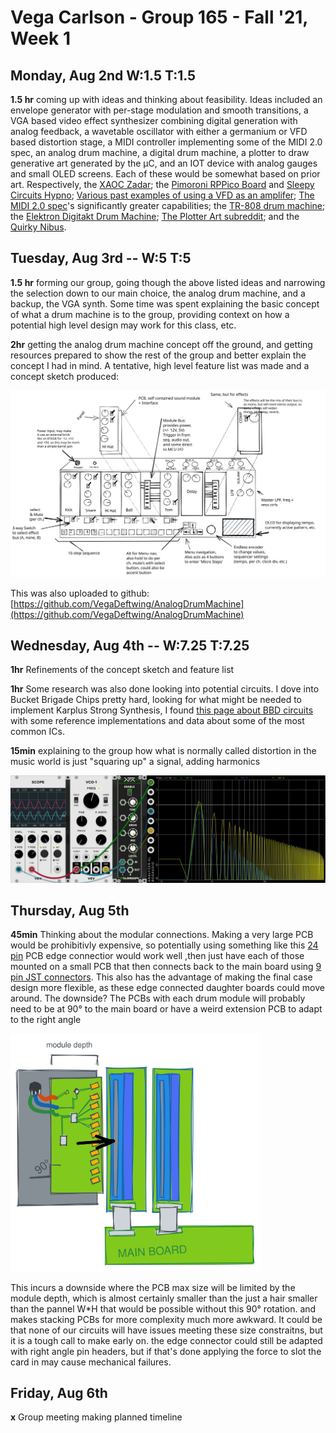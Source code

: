 # Vega Carlson - Group 165 - Fall '21, Week 1

## Monday, Aug 2nd W:1.5 T:1.5 

**1.5 hr** coming up with ideas and thinking about feasibility. Ideas included an envelope generator with per-stage modulation and smooth transitions, a VGA based video effect synthesizer combining digital generation with analog feedback, a wavetable oscillator with either a germanium or VFD based distortion stage, a MIDI controller implementing some of the MIDI 2.0 spec, an analog drum machine, a digital drum machine, a plotter to draw generative art generated by the μC, and an IOT device with analog gauges and small OLED screens. Each of these would be somewhat based on prior art. Respectively, the [XAOC Zadar](http://xaocdevices.com/main/zadar/); the [Pimoroni RPPico Board](https://shop.pimoroni.com/products/pimoroni-pico-vga-demo-base) and [Sleepy Circuits Hypno](https://sleepycircuits.com/hypno); [Various past examples of using a VFD as an amplifer](https://hackaday.com/2013/11/09/vfd-display-becomes-an-amplifier/); [The MIDI 2.0 spec](https://www.midi.org/specifications/midi-2-0-specifications)'s significantly greater capabilities; the [TR-808 drum machine](https://en.wikipedia.org/wiki/Roland_TR-808); the [Elektron Digitakt Drum Machine](https://www.elektron.se/products/digitakt/); [The Plotter Art subreddit](https://www.reddit.com/r/PlotterArt/); and the [Quirky Nibus](https://www.wink.com/downloads/help/quirkyge-nimbus-digital-dashboard-and-clock/user-guide.pdf). 

## Tuesday, Aug 3rd -- W:5 T:5

**1.5 hr** forming our group, going though the above listed ideas and narrowing the selection down to our main choice, the analog drum machine, and a backup, the VGA synth. Some time was spent explaining the basic concept of what a drum machine is to the group, providing context on how a potential high level design may work for this class, etc.

**2hr** getting the analog drum machine concept off the ground, and getting resources prepared to show the rest of the group and better explain the concept I had in mind. A tentative, high level feature list was made and a concept sketch produced: 

![exclidraw](../Images/exclidraw.svg)

This was also uploaded to github: [https://github.com/VegaDeftwing/AnalogDrumMachine](https://github.com/VegaDeftwing/AnalogDrumMachine)

## Wednesday, Aug 4th -- W:7.25 T:7.25

**1hr** Refinements of the concept sketch and feature list

**1hr** Some research was also done looking into potential circuits. I dove into Bucket Brigade Chips pretty hard, looking for what might be needed to implement Karplus Strong Synthesis, I found [this page about BBD circuits](http://www.sdiy.org/BBDHell/BBD-Manual.pdf) with some reference implementations and data about some of the most common ICs.

**15min** explaining to the group how what is normally called distortion in the music world is just "squaring up" a signal, adding harmonics

![harmonics](../Images/harmonics.png)

## Thursday, Aug 5th

**45min**  Thinking about the modular connections. Making a very large PCB would be prohibitivly expensive, so potentially using something like this [24 pin](https://www.amazon.com/Davitu-Connector-3-96mm-Solder-Socket/dp/B07MD3GMCP/ref=pd_lpo_2?pd_rd_i=B07MD3GMCP&psc=1) PCB edge connectior would work well ,then just have each of those mounted on a small PCB that then connects back to the main board using [9 pin JST connectors](https://www.amazon.com/LATTECH-Female-Connector-Electric-Length/dp/B07Q8RTNMF/ref=sr_1_3?dchild=1&keywords=9+pin+jst&qid=1630000964&s=industrial&sr=1-3). This also has the advantage of making the final case design more flexible, as these edge connected daughter boards could move around. The downside? The PCBs with each drum module will probably need to be at 90° to the main board or have a weird extension PCB to adapt to the right angle

<img src="../Images/daughterboard.svg" alt="daughterboard" width="400" />

This incurs a downside where the PCB max size will be limited by the module depth, which is almost certainly smaller than the just a hair smaller than the pannel W*H that would be possible without this 90° rotation. and makes stacking PCBs for more complexity much more awkward. It could be that none of our circuits will have issues meeting these size constraitns, but it is a tough call to make early on. the edge connector could still be adapted with right angle pin headers, but if that's done applying the force to slot the card in may cause mechanical failures.

## Friday, Aug 6th

**x** Group meeting making planned timeline